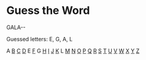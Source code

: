 
# Guess the Word

GALA\-\-

Guessed letters: E, G, A, L

 A
 [B](https://github.com/m-mitchell/m-mitchell/issues/new?title=guess+B&body=Just+push+%27Submit+new+issue%27.)
 [C](https://github.com/m-mitchell/m-mitchell/issues/new?title=guess+C&body=Just+push+%27Submit+new+issue%27.)
 [D](https://github.com/m-mitchell/m-mitchell/issues/new?title=guess+D&body=Just+push+%27Submit+new+issue%27.)
 E
 [F](https://github.com/m-mitchell/m-mitchell/issues/new?title=guess+F&body=Just+push+%27Submit+new+issue%27.)
 G
 [H](https://github.com/m-mitchell/m-mitchell/issues/new?title=guess+H&body=Just+push+%27Submit+new+issue%27.)
 [I](https://github.com/m-mitchell/m-mitchell/issues/new?title=guess+I&body=Just+push+%27Submit+new+issue%27.)
 [J](https://github.com/m-mitchell/m-mitchell/issues/new?title=guess+J&body=Just+push+%27Submit+new+issue%27.)
 [K](https://github.com/m-mitchell/m-mitchell/issues/new?title=guess+K&body=Just+push+%27Submit+new+issue%27.)
 L
 [M](https://github.com/m-mitchell/m-mitchell/issues/new?title=guess+M&body=Just+push+%27Submit+new+issue%27.)
 [N](https://github.com/m-mitchell/m-mitchell/issues/new?title=guess+N&body=Just+push+%27Submit+new+issue%27.)
 [O](https://github.com/m-mitchell/m-mitchell/issues/new?title=guess+O&body=Just+push+%27Submit+new+issue%27.)
 [P](https://github.com/m-mitchell/m-mitchell/issues/new?title=guess+P&body=Just+push+%27Submit+new+issue%27.)
 [Q](https://github.com/m-mitchell/m-mitchell/issues/new?title=guess+Q&body=Just+push+%27Submit+new+issue%27.)
 [R](https://github.com/m-mitchell/m-mitchell/issues/new?title=guess+R&body=Just+push+%27Submit+new+issue%27.)
 [S](https://github.com/m-mitchell/m-mitchell/issues/new?title=guess+S&body=Just+push+%27Submit+new+issue%27.)
 [T](https://github.com/m-mitchell/m-mitchell/issues/new?title=guess+T&body=Just+push+%27Submit+new+issue%27.)
 [U](https://github.com/m-mitchell/m-mitchell/issues/new?title=guess+U&body=Just+push+%27Submit+new+issue%27.)
 [V](https://github.com/m-mitchell/m-mitchell/issues/new?title=guess+V&body=Just+push+%27Submit+new+issue%27.)
 [W](https://github.com/m-mitchell/m-mitchell/issues/new?title=guess+W&body=Just+push+%27Submit+new+issue%27.)
 [X](https://github.com/m-mitchell/m-mitchell/issues/new?title=guess+X&body=Just+push+%27Submit+new+issue%27.)
 [Y](https://github.com/m-mitchell/m-mitchell/issues/new?title=guess+Y&body=Just+push+%27Submit+new+issue%27.)
 [Z](https://github.com/m-mitchell/m-mitchell/issues/new?title=guess+Z&body=Just+push+%27Submit+new+issue%27.)
	